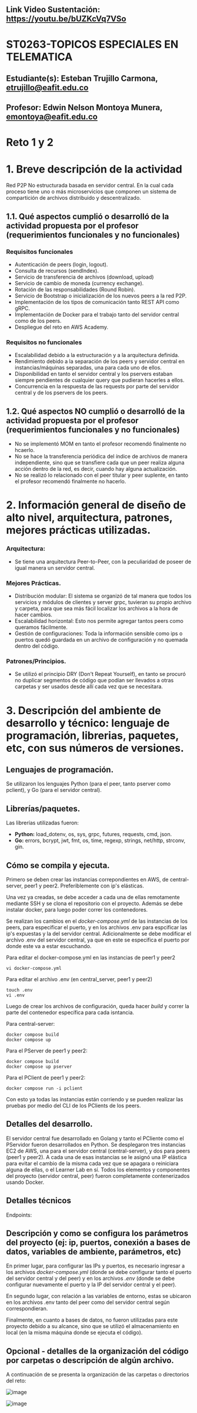 ## Link Video Sustentación: https://youtu.be/bUZKcVq7VSo

# ST0263-TOPICOS ESPECIALES EN TELEMATICA

## Estudiante(s): Esteban Trujillo Carmona, etrujillo@eafit.edu.co

## Profesor: Edwin Nelson Montoya Munera, emontoya@eafit.edu.co


# Reto 1 y 2

# 1. Breve descripción de la actividad

Red P2P No estructurada basada en servidor central. En la cual cada proceso tiene uno o más microservicios que componen un sistema de compartición de archivos distribuido y descentralizado.  

## 1.1. Qué aspectos cumplió o desarrolló de la actividad propuesta por el profesor (requerimientos funcionales y no funcionales)
### Requisitos funcionales

- Autenticación de peers (login, logout).
- Consulta de recursos (sendIndex).
- Servicio de transferencia de archivos (download, upload)
- Servicio de cambio de moneda (currency exchange).
- Rotación de las responsabilidades (Round Robin).
- Servicio de Bootstrap o inicialización de los nuevos peers a la red P2P.
- Implementación de los tipos de comunicación tanto REST API como gRPC.
- Implementación de Docker para el trabajo tanto del servidor central como de los peers.
- Despliegue del reto en AWS Academy.

### Requisitos no funcionales

- Escalabilidad debido a la estructuración y a la arquitectura definida. 
- Rendimiento debido a la separación de los peers y servidor central en instancias/máquinas separadas, una para cada uno de ellos.
- Disponibilidad en tanto el servidor central y los pservers estaban siempre pendientes de cualquier query que pudieran hacerles a ellos.
- Concurrencia en la respuesta de las requests por parte del servidor central y de los pservers de los peers.

## 1.2. Qué aspectos NO cumplió o desarrolló de la actividad propuesta por el profesor (requerimientos funcionales y no funcionales)
- No se implementó MOM en tanto el profesor recomendó finalmente no hcaerlo.
- No se hace la transferencia periódica del índice de archivos de manera independiente, sino que se transfiere cada que un peer realiza alguna acción dentro de la red, es decir, cuando hay alguna actualización.
- No se realizó lo relacionado con el peer titular y peer suplente, en tanto el profesor recomendó finalmente no hacerlo.

# 2. Información general de diseño de alto nivel, arquitectura, patrones, mejores prácticas utilizadas.

### Arquitectura:
- Se tiene una arquitectura Peer-to-Peer, con la peculiaridad de poseer de igual manera un servidor central. 

### Mejores Prácticas.

- Distribución modular: El sistema se organizó de tal manera que todos los servicios y módulos de clientes y server grpc, tuvieran su propio archivo y carpeta, para que sea más fácil localizar los archivos a la hora de hacer cambios.
- Escalabilidad horizontal: Esto nos permite agregar tantos peers como queramos fácilmente.
- Gestión de configuraciones: Toda la información sensible como ips o puertos quedó guardada en un archivo de configuración y no quemada dentro del código.

### Patrones/Principios.
- Se utilizó el principio DRY (Don't Repeat Yourself), en tanto se procuró no duplicar segmentos de código que podían ser llevados a otras carpetas y ser usados desde allí cada vez que se necesitara.

# 3. Descripción del ambiente de desarrollo y técnico: lenguaje de programación, librerias, paquetes, etc, con sus números de versiones.

## Lenguajes de programación.
Se utilizaron los lenguajes Python (para el peer, tanto pserver como pclient), y Go (para el servidor central).

## Librerías/paquetes.
Las librerías utilizadas fueron:
- **Python:** load_dotenv, os, sys, grpc, futures, requests, cmd, json.
- **Go:** errors, bcrypt, jwt, fmt, os, time, regexp, strings, net/http, strconv, gin. 

## Cómo se compila y ejecuta.

Primero se deben crear las instancias correpondientes en AWS, de central-server, peer1 y peer2. Preferiblemente con ip's elásticas.

Una vez ya creadas, se debe acceder a cada una de ellas remotamente mediante SSH y se clona el repositorio con el proyecto. Además se debe instalar docker, para luego poder correr los contenedores.

Se realizan los cambios en el _docker-compose.yml_ de las instancias de los peers, para especificar el puerto, y en los archivos .env para espcificar las ip's expuestas y la del servidor central. Adicionalmente se debe modificar el archivo .env del servidor central, ya que en este se especifica el puerto por donde este va a estar escuchando.

Para editar el docker-compose.yml en las instancias de peer1 y peer2
```
vi docker-compose.yml
```

Para editar el archivo .env (en central_server, peer1 y peer2)
```
touch .env
vi .env
```

Luego de crear los archivos de configuración, queda hacer _build_ y correr la parte del contenedor específica para cada isntancia.

Para central-server:
```
docker compose build 
docker compose up
```

Para el PServer de peer1 y peer2: 

```
docker compose build
docker compose up pserver
```

Para el PClient de peer1 y peer2:

```
docker compose run -i pclient
```

Con esto ya todas las instancias están corriendo y se pueden realizar las pruebas por medio del CLI de los PClients de los peers. 


## Detalles del desarrollo.

El servidor central fue desarrollado en Golang y tanto el PCliente como el PServidor fueron desarrollados en Python. Se desplegaron tres instancias EC2 de AWS, una para el servidor central (central-server), y dos para peers (peer1 y peer2). A cada una de esas instancias se le asignó una IP elástica para evitar el cambio de la misma cada vez que se apagara o reiniciara alguna de ellas, o el Learner Lab en sí. Todos los elementos y componentes del proyecto (servidor central, peer) fueron completamente contenerizados usando Docker.

## Detalles técnicos

Endpoints: 

## Descripción y como se configura los parámetros del proyecto (ej: ip, puertos, conexión a bases de datos, variables de ambiente, parámetros, etc)

En primer lugar, para configurar las IPs y puertos, es necesario ingresar a los archivos _docker-compose.yml_ (donde se debe configurar tanto el puerto del servidor central y del peer) y en los archivos _.env_ (donde se debe configurar nuevamente el puerto y la IP del servidor central y el peer). 

En segundo lugar, con relación a las variables de entorno, estas se ubicaron en los archivos .env tanto del peer como del servidor central según correspondieran. 

Finalmente, en cuanto a bases de datos, no fueron utilizadas para este proyecto debido a su alcance, sino que se utilizó el almacenamiento en local (en la misma máquina donde se ejecuta el código).


## Opcional - detalles de la organización del código por carpetas o descripción de algún archivo.
A continuación de se presenta la organización de las carpetas o directorios del reto:

![image](https://github.com/EsteTruji/etrujilloc-st0263/assets/82886890/76536d6b-02df-45ee-be16-d2950fac0993)

![image](https://github.com/EsteTruji/etrujilloc-st0263/assets/82886890/cadf74d0-e3dd-4eab-ba33-66719f4ed694)

